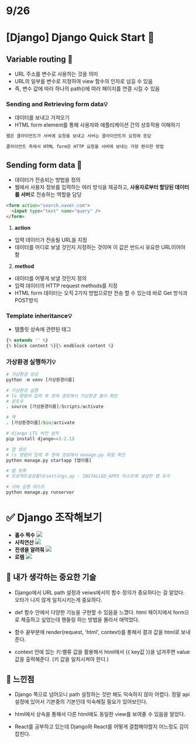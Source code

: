 # 9/26

# [Django] Django Quick Start 📝

## **Variable routing** 💭

- URL 주소를 변수로 사용하는 것을 의미
- URL의 일부를 변수로 지정하여 view 함수의 인자로 넘길 수 있음
- 즉, 변수 값에 따라 하나의 path()에 여러 페이지를 연결 시킬 수 있음

### Sending and Retrieving form data💡

- 데이터를 보내고 가져오기
- HTML form element를 통해 사용자와 애플리케이션 간의 상호작용 이해하기

```js
웹은 클라이언트가 서버에 요청을 보내고 서버는 클라이언트의 요청에 응답

클라이언트 측에서 HTML form은 HTTP 요청을 서버에 보내는 가장 편리한 방법
```

## **Sending form data** 💭

- 데이터가 전송되는 방법을 정의
- 웹에서 사용자 정보를 입력하는 여러 방식을 제공하고, **사용자로부터 할당된 데이터를 서버**로 전송하는 역할을 담당

```html
<form action="search.naver.com">
  <input type="text" name="query" />
</form>
```

1. **action**

- 입력 데이터가 전송될 URL을 지정
- 데이터를 어디로 보낼 것인지 지정하는 것이며 이 값은 반드시 유요한 URL이어야 함

2. **method**

- 데이터를 어떻게 보낼 것인지 정의
- 입력 데이터의 HTTP request methods를 지정
- HTML form 데이터는 오직 2가지 방법으로만 전송 할 수 있는데 바로 Get 방식과 POST방식

### Template inheritance💡

- 템플릿 상속에 관련된 태그

```js
{% extends '' %}
{% block content %}{% endblock content %}
```

### 가상환경 실행하기💡

```py
# 가상환경 생성
python -m venv [가상환경이름]

# 가상환경 실행
# ls 명령어 입력 후 현재 경로에서 가상환경 폴더 확인
# 윈도우
. source [가상환경이름]/Scripts/activate

# 맥
. [가상환경이름]/bin/activate

# django LTS 버전 설치
pip install django==3.2.13

# 앱 생성
# ls 명령어 입력 후 현재 경로에서 manage.py 파일 확인
python manage.py startapp [앱이름]

# 앱 등록
# 프로젝트설정폴더/settings.py - INSTALLED_APPS 리스트에 생성한 앱 추가

# 서버 실행 테스트
python manage.py runserver
```

# ✅ Django 조작해보기

- **홀수 짝수**
  ![](./2022-09-26%20%EC%82%AC%EC%B9%99%EC%97%B0%EC%82%B0.gif)
- **사칙연산**
  ![](./2022-09-26%20%EC%82%AC%EC%B9%99%EC%97%B0%EC%82%B0.gif)
- **전생을 알려줘**
  ![](./2022-09-26%20%EC%A0%84%EC%83%9D%EC%9D%84%20%EC%95%8C%EB%A0%A4%EC%A4%98.gif)
- **로렘**
  ![](./2022-09-26%20%EB%A1%9C%EB%A0%98.gif)

## 🔎 내가 생각하는 중요한 기술

- Django에서 URL path 설정과 veiws에서의 함수 정의가 중요하다는 걸 알았다. 오타가 나지 않게 일치시키는게 중요하다.

- def 함수 안에서 다양한 기능을 구현할 수 있음을 느꼈다. html 페이지에서 form으로 제출하고 싶었는데 핸들링 하는 방법을 몰라서 애먹었다.

- 함수 끝부분에 render(request, 'html', context)를 통해서 결과 값을 html로 보내준다.

- context 안에 있는 키:벨류 값을 활용해서 html에서 {{ key값 }}을 넘겨주면 value값을 출력해준다. (키 값을 일치시켜야 한다.)

## 💎 느낀점

- Django 쪽으로 넘어오니 path 설정하는 것만 해도 익숙하지 않아 어렵다. 정말 api설정에 있어서 기본중의 기본인데 익숙해질 필요가 있어보인다.

- html에서 상속을 통해서 다른 html에도 동일한 view를 보여줄 수 있음을 알았다.

- React를 공부하고 있는데 Django와 React를 어떻게 결합해야할지 어느정도 감이 잡힌다.
